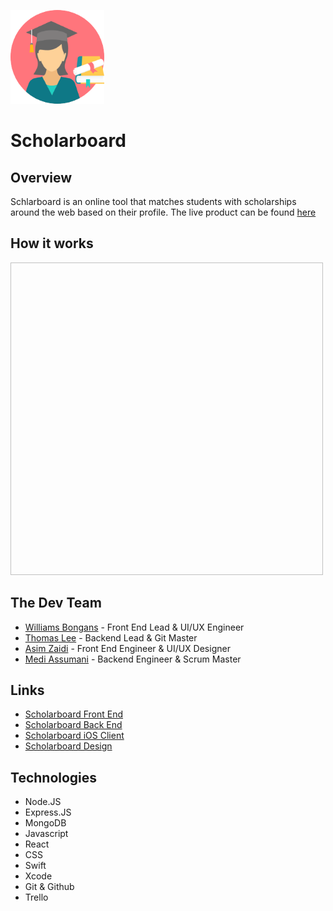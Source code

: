 <img src= "scholarboard_logo.png" width = 150 height = 150></img>
# Scholarboard


## Overview 
Schlarboard is an online tool that matches students with scholarships around the web based on their profile. The live product can be found <a href="https://scholar-board.herokuapp.com/">here</a>


## How it works

<img scr= "how_it_works.png" width = 500 height = 500></img>

## The Dev Team

* <a href="https://github.com/will0101">Williams Bongans</a> - Front End Lead & UI/UX Engineer
* <a href="https://github.com/ThomasLee94">Thomas Lee</a> - Backend Lead & Git Master
* <a href="https://github.com/AwesomeZaidi">Asim Zaidi</a> - Front End Engineer & UI/UX Designer
* <a href="https://github.com/MediBoss">Medi Assumani</a> - Backend Engineer & Scrum Master

## Links

* <a href="https://github.com/scholarship-dev/ScholarBoard-frontend">Scholarboard Front End</a>
* <a href="https://github.com/scholarship-dev/ScholarBoard-backend">Scholarboard Back End</a>
* <a href="https://github.com/scholarship-dev/Scholarboard-iOS">Scholarboard iOS Client</a>
* <a href="https://github.com/scholarship-dev/design">Scholarboard Design</a>


## Technologies

* Node.JS
* Express.JS
* MongoDB
* Javascript
* React
* CSS
* Swift
* Xcode
* Git & Github
* Trello

